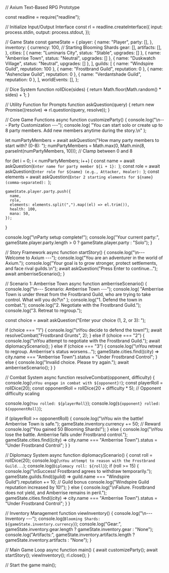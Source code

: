 // Axium Text-Based RPG Prototype

const readline = require("readline");

// Initialize Input/Output Interface
const rl = readline.createInterface({
  input: process.stdin,
  output: process.stdout,
});

// Game State
const gameState = {
  player: {
    name: "Player",
    party: [],
  },
  inventory: {
    currency: 100, // Starting Blooming Shards
    gear: [],
    artifacts: [],
  },
  cities: [
    { name: "Luminaris City", status: "Stable", upgrades: [] },
    { name: "Amberrise Town", status: "Neutral", upgrades: [] },
    { name: "Duskwatch Village", status: "Neutral", upgrades: [] },
  ],
  guilds: [
    { name: "Windspire Guild", reputation: 100 },
    { name: "Frostbrand Guild", reputation: 0 },
    { name: "Ashenclaw Guild", reputation: 0 },
    { name: "Verdantshade Guild", reputation: 0 },
  ],
  worldEvents: [],
};

// Dice System
function rollDice(sides) {
  return Math.floor(Math.random() * sides) + 1;
}

// Utility Function for Prompts
function askQuestion(query) {
  return new Promise((resolve) => rl.question(query, resolve));
}

// Core Game Functions
async function customizeParty() {
  console.log("\n--- Party Customization ---");
  console.log(
    "You can start solo or create up to 8 party members. Add new members anytime during the story.\n"
  );

  let numPartyMembers = await askQuestion("How many party members to start with? (0-8): ");
  numPartyMembers = Math.max(0, Math.min(8, parseInt(numPartyMembers, 10))); // Clamp between 0 and 8

  for (let i = 0; i < numPartyMembers; i++) {
    const name = await askQuestion(`Enter name for party member ${i + 1}: `);
    const role = await askQuestion(`Enter role for ${name} (e.g., Attacker, Healer): `);
    const elements = await askQuestion(`Enter 2 starting elements for ${name} (comma-separated): `);

    gameState.player.party.push({
      name,
      role,
      elements: elements.split(",").map((el) => el.trim()),
      health: 100,
      mana: 50,
    });
  }

  console.log("\nParty setup complete!");
  console.log("Your current party:", gameState.player.party.length > 0 ? gameState.player.party : "Solo");
}

// Story Framework
async function startStory() {
  console.log("\n--- Welcome to Axium ---");
  console.log("You are an adventurer in the world of Axium.");
  console.log("Your goal is to grow stronger, protect settlements, and face rival guilds.\n");
  await askQuestion("Press Enter to continue...");
  await amberriseScenario();
}

// Scenario 1: Amberrise Town
async function amberriseScenario() {
  console.log("\n--- Scenario: Amberrise Town ---");
  console.log(
    "Amberrise Town is under threat from the Frostbrand Guild, who are trying to take control. What will you do?\n"
  );
  console.log("1. Defend the town in combat.");
  console.log("2. Negotiate with the Frostbrand Guild.");
  console.log("3. Retreat to regroup.");

  const choice = await askQuestion("Enter your choice (1, 2, or 3): ");

  if (choice === "1") {
    console.log("\nYou decide to defend the town!");
    await resolveCombat("Frostbrand Grunts", 2);
  } else if (choice === "2") {
    console.log("\nYou attempt to negotiate with the Frostbrand Guild.");
    await diplomacyScenario();
  } else if (choice === "3") {
    console.log("\nYou retreat to regroup. Amberrise's status worsens...");
    gameState.cities.find((city) => city.name === "Amberrise Town").status = "Under Frostbrand Control";
  } else {
    console.log("Invalid choice. Please try again.");
    await amberriseScenario();
  }
}

// Combat System
async function resolveCombat(opponent, difficulty) {
  console.log(`\nYou engage in combat with ${opponent}!`);
  const playerRoll = rollDice(20);
  const opponentRoll = rollDice(20 + difficulty * 5); // Opponent difficulty scaling

  console.log(`You rolled: ${playerRoll}`);
  console.log(`${opponent} rolled: ${opponentRoll}`);

  if (playerRoll >= opponentRoll) {
    console.log("\nYou win the battle! Amberrise Town is safe.");
    gameState.inventory.currency += 50; // Reward
    console.log("You gained 50 Blooming Shards!");
  } else {
    console.log("\nYou lose the battle. Amberrise falls under Frostbrand control.");
    gameState.cities.find((city) => city.name === "Amberrise Town").status = "Under Frostbrand Control";
  }
}

// Diplomacy System
async function diplomacyScenario() {
  const roll = rollDice(20);
  console.log(`\nYou attempt to reason with the Frostbrand Guild...`);
  console.log(`Diplomacy roll: ${roll}`);
  if (roll >= 15) {
    console.log("\nSuccess! Frostbrand agrees to withdraw temporarily.");
    gameState.guilds.find((guild) => guild.name === "Windspire Guild").reputation += 10; // Guild bonus
    console.log("Windspire Guild reputation increased by 10!");
  } else {
    console.log("\nFailure. Frostbrand does not yield, and Amberrise remains in peril.");
    gameState.cities.find((city) => city.name === "Amberrise Town").status = "Under Frostbrand Control";
  }
}

// Inventory Management
function viewInventory() {
  console.log("\n--- Inventory ---");
  console.log(`Blooming Shards: ${gameState.inventory.currency}`);
  console.log("Gear:", gameState.inventory.gear.length ? gameState.inventory.gear : "None");
  console.log("Artifacts:", gameState.inventory.artifacts.length ? gameState.inventory.artifacts : "None");
}

// Main Game Loop
async function main() {
  await customizeParty();
  await startStory();
  viewInventory();
  rl.close();
}

// Start the game
main();
